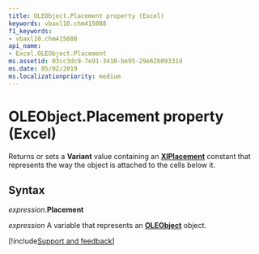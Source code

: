 ```yaml
---
title: OLEObject.Placement property (Excel)
keywords: vbaxl10.chm415088
f1_keywords:
- vbaxl10.chm415088
api_name:
- Excel.OLEObject.Placement
ms.assetid: 03cc3dc9-7e91-3410-be95-29e62b09331d
ms.date: 05/02/2019
ms.localizationpriority: medium
---
```



# OLEObject.Placement property (Excel)

Returns or sets a **Variant** value containing an **[XlPlacement](Excel.XlPlacement.md)** constant that represents the way the object is attached to the cells below it.


## Syntax

_expression_.**Placement**

_expression_ A variable that represents an **[OLEObject](Excel.OLEObject.md)** object.




[!include[Support and feedback](~/includes/feedback-boilerplate.md)]